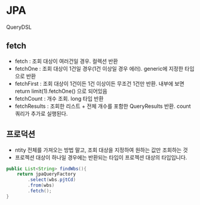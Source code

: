 # JPA
QueryDSL

## fetch ##
- fetch : 조회 대상이 여러건일 경우. 컬렉션 반환
- fetchOne : 조회 대상이 1건일 경우(1건 이상일 경우 에러). generic에 지정한 타입으로 반환
- fetchFirst : 조회 대상이 1건이든 1건 이상이든 무조건 1건만 반환. 내부에 보면 return limit(1).fetchOne() 으로 되어있음
- fetchCount : 개수 조회. long 타입 반환
- fetchResults : 조회한 리스트 + 전체 개수를 포함한 QueryResults 반환. count 쿼리가 추가로 실행된다.

## 프로덕션 ##
- ntity 전체를 가져오는 방법 말고, 조회 대상을 지정하여 원하는 값만 조회하는 것
- 프로젝션 대상이 하나일 경우에는 반환되는 타입이 프로젝션 대상의 타입입니다.
````java
public List<String> findWbs(){
	return jpaQueryFactory
		.select(wbs.pjtCd)
		.from(wbs)
		.fetch();
}
````
